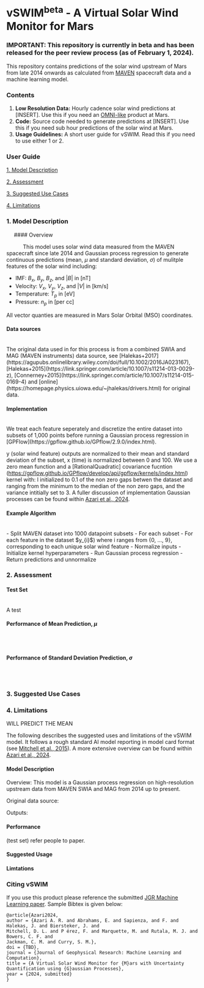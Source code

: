 # vSWIM<sup>beta</sup> - A Virtual Solar Wind Monitor for Mars 

### IMPORTANT: This repository is currently in beta and has been released for the peer review process (as of February 1, 2024). 

This repository contains predictions of the solar wind upstream of Mars from late 2014 onwards as calculated from [MAVEN](https://mars.nasa.gov/maven/) spacecraft data and a machine learning model.  

### Contents

1. **Low Resolution Data:** Hourly cadence solar wind predictions at [INSERT]. Use this if you need an [OMNI-like](https://omniweb.gsfc.nasa.gov/form/dx1.html) product at Mars.
2. **Code:** Source code needed to generate predictions at [INSERT]. Use this if you need sub hour predictions of the solar wind at Mars.
3. **Usage Guidelines:** A short user guide for vSWIM. Read this if you need to use either 1 or 2.

### User Guide

[1. Model Description](#model)
   
[2. Assessment](#assessment)

[3. Suggested Use Cases](#usecases)

[4. Limitations](#limits)
 
 <!-- headings -->
 <a id="model"></a>
 ### 1. Model Description

&nbsp;&nbsp;&nbsp;&nbsp; #### Overview

&nbsp;&nbsp;&nbsp;&nbsp;&nbsp;&nbsp;&nbsp;&nbsp;&nbsp;&nbsp; This model uses solar wind data measured from the MAVEN spacecraft since late 2014 and Gaussian process regression to generate continuous predictions (mean, $\mu$ and standard deviation, $\sigma$) of mulitple features of the solar wind including: 
   
   - IMF: $B_{x}$, $B_{y}$, $B_{z}$, and $|B|$ in [nT]
   - Velocity: $V_{x}$, $V_{y}$, $V_{z}$, and $|V|$ in [km/s]
   - Temperature: $T_{p}$ in [eV]
   - Pressure: $n_{p}$ in [per cc]
   
   All vector quanties are measured in Mars Solar Orbital (MSO) coordinates. </details>
   </br>
   
   #### Data sources
   </br>
   The original data used in for this process is from a combined SWIA and MAG (MAVEN instruments) data source, see [Halekas+2017](https://agupubs.onlinelibrary.wiley.com/doi/full/10.1002/2016JA023167), [Halekas+2015](https://link.springer.com/article/10.1007/s11214-013-0029-z), [Connerney+2015](https://link.springer.com/article/10.1007/s11214-015-0169-4) and [online](https://homepage.physics.uiowa.edu/~jhalekas/drivers.html) for original data.</details>
   </br>
   
   #### Implementation
   </br>
   We treat each feature seperately and discretize the entire dataset into subsets of 1,000 points before running a Gaussian process regression in [GPFlow](https://gpflow.github.io/GPflow/2.9.0/index.html). 
   
   y (solar wind feature) outputs are normalized to their mean and standard deviation of the subset, x (time) is normalized between 0 and 100. We use a zero mean function and a [RationalQuadratic] covariance fucntion (https://gpflow.github.io/GPflow/develop/api/gpflow/kernels/index.html) kernel with: l initialized to 0.1 of the non zero gaps betwen the dataset and ranging from the minimum to the median of the non zero gaps, and the variance intitially set to 3. A fuller discussion of implementation Gaussian processes can be found within [Azari et al., 2024](PENDING).</details>
   </br>
   #### Example Algorithm
   </br>
   - Split MAVEN dataset into 1000 datapoint subsets
   - For each subset
        - For each feature in the dataset $y_{i}$) where i ranges from {0, ..., 9}, corresponding to each unique solar wind feature
           - Normalize inputs
           - Initialize kernel hyperparameters
           - Run Gaussian process regression
           - Return predictions and unnormalize</details>
   </br>
 
 <a id="asssessment"></a>
 ### 2. Assessment 
 
   #### Test Set
   </br>
   A test
   </br>
   
   #### Performance of Mean Prediction, $\mu$
   </br>
   </br>

   #### Performance of Standard Deviation Prediction, $\sigma$
   </br>
   </br>

 
  <a id="usecases"></a>
 ### 3. Suggested Use Cases
 
  <a id="limits"></a>
 ### 4. Limitations

 WILL PREDICT THE MEAN
 
The following describes the suggested uses and limitations of the vSWIM model. It follows a rough standard AI model reporting in model card format (see [Mitchell et al., 2015](https://dl.acm.org/doi/10.1145/3287560.3287596)). A more extensive overview can be found within [Azari et al., 2024](PENDING).

#### Model Description

Overview: This model is a Gaussian process regression on high-resolution upstream data from MAVEN SWIA and MAG from 2014 up to present.

Original data source: 

Outputs: 

#### Performance

(test set) refer people to paper.  

#### Suggested Usage

#### Limtations

### Citing vSWIM

If you use this product please reference the submitted [JGR Machine Learning paper](PENDING). Sample Bibtex is given below:

```
@article{Azari2024,
author = {Azari A. R. and Abrahams, E. and Sapienza, and F. and Halekas, J. and Biersteker, J. and 
Mitchell, D. L. and P ́erez, F. and Marquette, M. and Rutala, M. J. and Bowers, C. F. and 
Jackman, C. M. and Curry, S. M.},
doi = {TBD},
journal = {Journal of Geophysical Research: Machine Learning and Computation},
title = {A Virtual Solar Wind Monitor for {M}ars with Uncertainty Quantification using {G}aussian Processes},
year = {2024, submitted}
}
```
